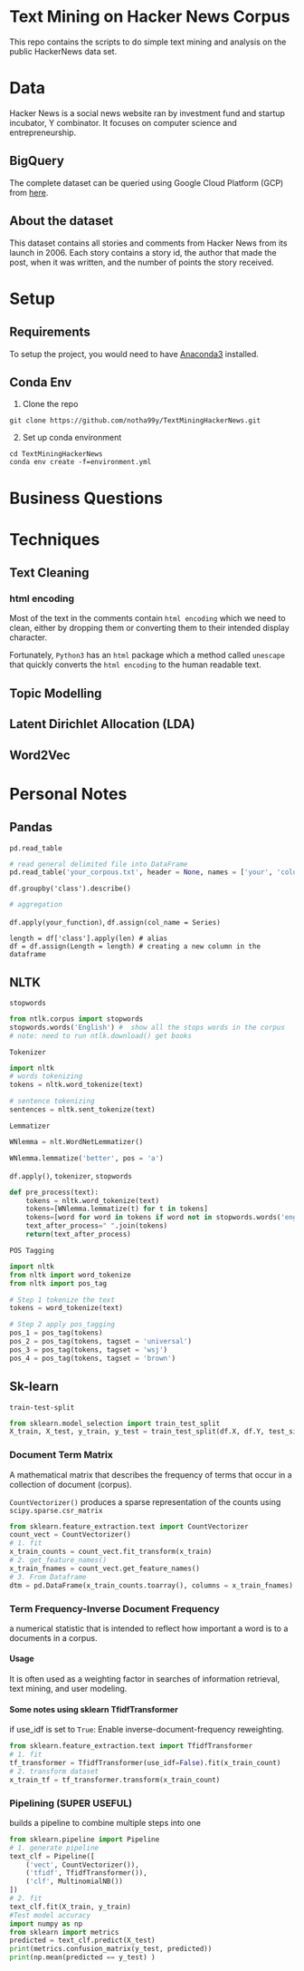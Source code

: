# Text Mining on Hacker News Corpus
This repo contains the scripts to do simple text mining and analysis on the public HackerNews data set. 

# Data
Hacker News is a social news website ran by investment fund and startup incubator, Y combinator. It focuses on computer science and entrepreneurship.  <br>

## BigQuery
The complete dataset can be queried using Google Cloud Platform (GCP) from [here](https://cloud.google.com/bigquery/public-data/hacker-news). <br>

## About the dataset
This dataset contains all stories and comments from Hacker News from its launch in 2006. Each story contains a story id, the author that made the post, when it was written, and the number of points the story received.


# Setup
## Requirements
To setup the project, you would need to have [Anaconda3](https://www.anaconda.com/download/) installed. 

## Conda Env
1. Clone the repo
```
git clone https://github.com/notha99y/TextMiningHackerNews.git
```
2. Set up conda environment
```
cd TextMiningHackerNews
conda env create -f=environment.yml
```

# Business Questions

# Techniques
## Text Cleaning
### html encoding
Most of the text in the comments contain `html encoding` which we need to clean, either by dropping them or converting them to their intended display character. <br>

Fortunately, `Python3` has an `html` package which a method called `unescape` that quickly converts the `html encoding` to the human readable text.

## Topic Modelling

## Latent Dirichlet Allocation (LDA)


## Word2Vec


# Personal Notes
## Pandas

`pd.read_table`
```python
# read general delimited file into DataFrame
pd.read_table('your_corpous.txt', header = None, names = ['your', 'columns', 'names'])
```
`df.groupby('class').describe()`
```python
# aggregation
```

`df.apply(your_function)`, `df.assign(col_name = Series)`
```pytohn
length = df['class'].apply(len) # alias
df = df.assign(Length = length) # creating a new column in the dataframe
```

## NLTK
`stopwords`
```python
from ntlk.corpus import stopwords
stopwords.words('English') #  show all the stops words in the corpus
# note: need to run ntlk.download() get books
```

`Tokenizer`
```python
import nltk
# words tokenizing
tokens = nltk.word_tokenize(text)

# sentence tokenizing
sentences = nltk.sent_tokenize(text)
```

`Lemmatizer`
```python
WNlemma = nlt.WordNetLemmatizer()

WNlemma.lemmatize('better', pos = 'a')
```

`df.apply()`, `tokenizer`, `stopwords`
```python
def pre_process(text):
    tokens = nltk.word_tokenize(text)
    tokens=[WNlemma.lemmatize(t) for t in tokens]
    tokens=[word for word in tokens if word not in stopwords.words('english')]
    text_after_process=" ".join(tokens)
    return(text_after_process)
```

`POS Tagging`
```python
import nltk
from nltk import word_tokenize
from nltk import pos_tag

# Step 1 tokenize the text
tokens = word_tokenize(text)

# Step 2 apply pos_tagging
pos_1 = pos_tag(tokens)
pos_2 = pos_tag(tokens, tagset = 'universal')
pos_3 = pos_tag(tokens, tagset = 'wsj')
pos_4 = pos_tag(tokens, tagset = 'brown')
```
## Sk-learn
`train-test-split`
```python
from sklearn.model_selection import train_test_split
X_train, X_test, y_train, y_test = train_test_split(df.X, df.Y, test_size = 0.2, random_state = 1)
```

### Document Term Matrix
A mathematical matrix that describes the frequency of terms that occur in a collection of document (corpus). <br>

`CountVectorizer()` produces a sparse representation of the counts using
`scipy.sparse.csr_matrix`
```python
from sklearn.feature_extraction.text import CountVectorizer
count_vect = CountVectorizer()
# 1. fit
x_train_counts = count_vect.fit_transform(x_train)
# 2. get_feature_names()
x_train_fnames = count_vect.get_feature_names()
# 3. From Dataframe
dtm = pd.DataFrame(x_train_counts.toarray(), columns = x_train_fnames)
```
### Term Frequency-Inverse Document Frequency
a numerical statistic that is intended to reflect how important a word is to a documents in a corpus. <br>

#### Usage
It is often used as a weighting factor in searches of information retrieval, text mining, and user modeling. 

#### Some notes using sklearn TfidfTransformer
if use_idf is set to `True`: Enable inverse-document-frequency reweighting.
```python
from sklearn.feature_extraction.text import TfidfTransformer
# 1. fit
tf_transformer = TfidfTransformer(use_idf=False).fit(x_train_count)
# 2. transform dataset
x_train_tf = tf_transformer.transform(x_train_count)
```
### Pipelining (SUPER USEFUL)
builds a pipeline to combine multiple steps into one
```python
from sklearn.pipeline import Pipeline
# 1. generate pipeline
text_clf = Pipeline([
    ('vect', CountVectorizer()),
    ('tfidf', TfidfTransformer()),
    ('clf', MultinomialNB())
])
# 2. fit
text_clf.fit(X_train, y_train)
#Test model accuracy
import numpy as np
from sklearn import metrics 
predicted = text_clf.predict(X_test)
print(metrics.confusion_matrix(y_test, predicted))
print(np.mean(predicted == y_test) )
```
